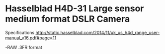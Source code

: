 # Hasselblad H4D-31 Large sensor medium format DSLR Camera

Specifications
http://static.hasselblad.com/2014/11/uk_us_h4d_range_user-manual_v16.pdf#page=11 

-RAW .3FR format